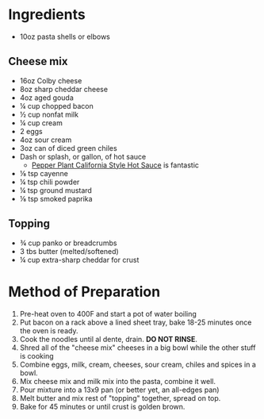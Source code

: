 # Ingredients
- 10oz pasta shells or elbows

## Cheese mix
- 16oz Colby cheese
- 8oz sharp cheddar cheese
- 4oz aged gouda
- ¼ cup chopped bacon
- ½ cup nonfat milk
- ¼ cup cream
- 2 eggs
- 4oz sour cream
- 3oz can of diced green chiles
- Dash or splash, or gallon, of hot sauce
  - [Pepper Plant California Style Hot Sauce](http://www.thepepperplant.com/shop.html) is fantastic
- ⅛ tsp cayenne
- ¼ tsp chili powder
- ¼ tsp ground mustard
- ⅛ tsp smoked paprika

## Topping
- ¾ cup panko or breadcrumbs
- 3 tbs butter (melted/softened)
- ¼ cup extra-sharp cheddar for crust

# Method of Preparation
1. Pre-heat oven to 400F and start a pot of water boiling
2. Put bacon on a rack above a lined sheet tray, bake 18-25 minutes once the oven is ready.
3. Cook the noodles until al dente, drain. **DO NOT RINSE**.
4. Shred all of the "cheese mix" cheeses in a big bowl while the other stuff is cooking
5. Combine eggs, milk, cream, cheeses, sour cream, chiles and spices in a bowl.
6. Mix cheese mix and milk mix into the pasta, combine it well.
7. Pour mixture into a 13x9 pan (or better yet, an all-edges pan) 
8. Melt butter and mix rest of "topping" together, spread on top.
9. Bake for 45 minutes or until crust is golden brown.
